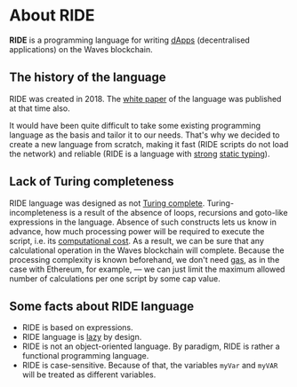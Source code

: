 # About RIDE

**RIDE** is a programming language for writing [dApps](/smart-contracts/what-is-a-dapp.md) (decentralised applications) on the Waves blockchain.

## The history of the language

RIDE was created in 2018. The [white paper](https://wavesplatform.com/files/docs/white_paper_waves_smart_contracts.pdf) of the language was published at that time also.

It would have been quite difficult to take some existing programming language as the basis and tailor it to our needs. That's why we decided to create a new language from scratch, making it fast (RIDE scripts do not load the network) and reliable (RIDE is a language with [strong](https://en.wikipedia.org/wiki/Strong_and_weak_typing) [static typing](https://en.wikipedia.org/wiki/Type_system#Static_type_checking)).

## Lack of Turing completeness

RIDE language was designed as not [Turing complete](https://en.wikipedia.org/wiki/Turing_completeness). Turing-incompleteness is a result of the absence of loops, recursions and goto-like expressions in the language. Absence of such constructs lets us know in advance, how much processing power will be required to execute the script, i.e. its [computational cost](/ride/core-concepts/computational-cost.md). As a result, we can be sure that any calculational operation in the Waves blockchain will complete. Because the processing complexity is known beforehand, we don't need [gas](https://ethereum.stackexchange.com/questions/3/what-is-meant-by-the-term-gas), as in the case with Ethereum, for example, — we can just limit the maximum allowed number of calculations per one script by some cap value.

## Some facts about RIDE language

- RIDE is based on expressions.
- RIDE language is [lazy](/ride/immutable-variables.md) by design.
- RIDE is not an object-oriented language. By paradigm, RIDE is rather a functional programming language.
- RIDE is case-sensitive. Because of that, the variables `myVar` and `myVAR` will be treated as different variables.